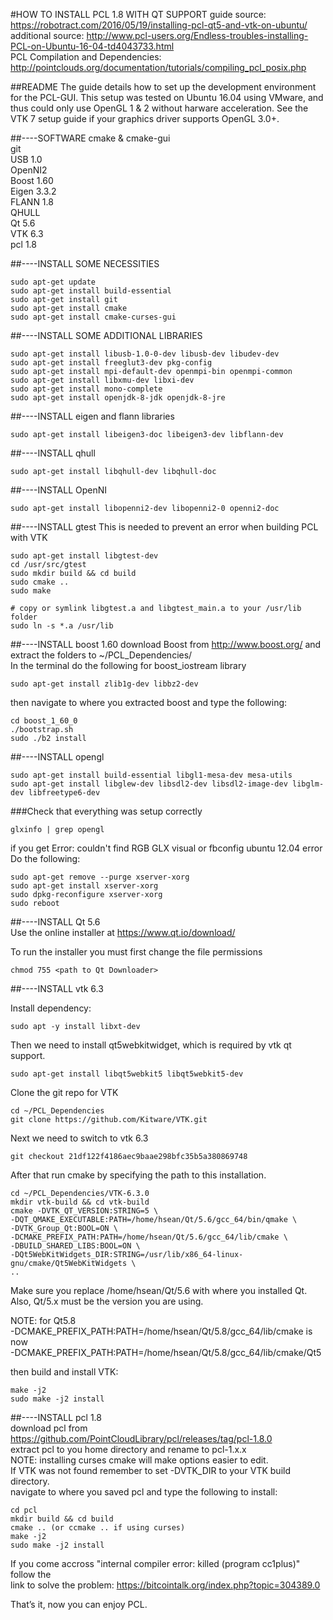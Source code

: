 #HOW TO INSTALL PCL 1.8 WITH QT SUPPORT
guide source: https://robotract.com/2016/05/19/installing-pcl-qt5-and-vtk-on-ubuntu/  
additional source: http://www.pcl-users.org/Endless-troubles-installing-PCL-on-Ubuntu-16-04-td4043733.html    
PCL Compilation and Dependencies: http://pointclouds.org/documentation/tutorials/compiling_pcl_posix.php   

##README
The guide details how to set up the development environment for the PCL-GUI.
This setup was tested on Ubuntu 16.04 using VMware, and thus could only use 
OpenGL 1 & 2 without harware acceleration.  See the VTK 7 setup guide if your 
graphics driver supports OpenGL 3.0+.

##----SOFTWARE
cmake & cmake-gui   
git   
USB 1.0   
OpenNI2   
Boost 1.60   
Eigen 3.3.2   
FLANN 1.8   
QHULL  
Qt 5.6   
VTK 6.3       
pcl 1.8   
  

##----INSTALL SOME NECESSITIES
```
sudo apt-get update
sudo apt-get install build-essential
sudo apt-get install git
sudo apt-get install cmake  
sudo apt-get install cmake-curses-gui 
```

##----INSTALL SOME ADDITIONAL LIBRARIES
```
sudo apt-get install libusb-1.0-0-dev libusb-dev libudev-dev   
sudo apt-get install freeglut3-dev pkg-config 
sudo apt-get install mpi-default-dev openmpi-bin openmpi-common
sudo apt-get install libxmu-dev libxi-dev 
sudo apt-get install mono-complete
sudo apt-get install openjdk-8-jdk openjdk-8-jre
```

##----INSTALL eigen and flann libraries   
```
sudo apt-get install libeigen3-doc libeigen3-dev libflann-dev
```  

##----INSTALL qhull   
```
sudo apt-get install libqhull-dev libqhull-doc
```   

##----INSTALL OpenNI   
```
sudo apt-get install libopenni2-dev libopenni2-0 openni2-doc
```   

##----INSTALL gtest
This is needed to prevent an error when building PCL with VTK  
```
sudo apt-get install libgtest-dev
cd /usr/src/gtest
sudo mkdir build && cd build
sudo cmake ..
sudo make

# copy or symlink libgtest.a and libgtest_main.a to your /usr/lib folder
sudo ln -s *.a /usr/lib
```   

##----INSTALL boost 1.60
download Boost from http://www.boost.org/ and extract the folders to ~/PCL_Dependencies/   
In the terminal do the following for boost_iostream library   
```
sudo apt-get install zlib1g-dev libbz2-dev
```
then navigate to where you extracted boost and type the following:   
```
cd boost_1_60_0
./bootstrap.sh
sudo ./b2 install
```   

##----INSTALL opengl   
```
sudo apt-get install build-essential libgl1-mesa-dev mesa-utils
sudo apt-get install libglew-dev libsdl2-dev libsdl2-image-dev libglm-dev libfreetype6-dev
```   

###Check that everything was setup correctly 
```
glxinfo | grep opengl
```   

if you get Error: couldn't find RGB GLX visual or fbconfig ubuntu 12.04 error   
Do the following:   
```
sudo apt-get remove --purge xserver-xorg
sudo apt-get install xserver-xorg
sudo dpkg-reconfigure xserver-xorg
sudo reboot
```   

##----INSTALL Qt 5.6   
Use the online installer at https://www.qt.io/download/  

To run the installer you must first change the file permissions      
```   
chmod 755 <path to Qt Downloader>   
```   

##----INSTALL vtk 6.3   

Install dependency:     
```
sudo apt -y install libxt-dev
```
Then we need to install qt5webkitwidget, which is required by vtk qt support.   
```
sudo apt-get install libqt5webkit5 libqt5webkit5-dev
```
Clone the git repo for VTK
```
cd ~/PCL_Dependencies
git clone https://github.com/Kitware/VTK.git
```
Next we need to switch to vtk 6.3
```
git checkout 21df122f4186aec9baae298bfc35b5a380869748
```

After that run cmake by specifying the path to this installation.   
```
cd ~/PCL_Dependencies/VTK-6.3.0   
mkdir vtk-build && cd vtk-build
cmake -DVTK_QT_VERSION:STRING=5 \
-DQT_QMAKE_EXECUTABLE:PATH=/home/hsean/Qt/5.6/gcc_64/bin/qmake \
-DVTK_Group_Qt:BOOL=ON \
-DCMAKE_PREFIX_PATH:PATH=/home/hsean/Qt/5.6/gcc_64/lib/cmake \
-DBUILD_SHARED_LIBS:BOOL=ON \
-DQt5WebKitWidgets_DIR:STRING=/usr/lib/x86_64-linux-gnu/cmake/Qt5WebKitWidgets \
.. 
```
Make sure you replace /home/hsean/Qt/5.6 with where you installed Qt.    
Also, Qt/5.x must be the version you are using.   

NOTE: for Qt5.8    
-DCMAKE_PREFIX_PATH:PATH=/home/hsean/Qt/5.8/gcc_64/lib/cmake is now   
-DCMAKE_PREFIX_PATH:PATH=/home/hsean/Qt/5.8/gcc_64/lib/cmake/Qt5    
                
then build and install VTK:
```
make -j2
sudo make -j2 install
```
##----INSTALL pcl 1.8   
download pcl from https://github.com/PointCloudLibrary/pcl/releases/tag/pcl-1.8.0   
extract pcl to you home directory and rename to pcl-1.x.x   
NOTE: installing curses cmake will make options easier to edit.   
      If VTK was not found remember to set -DVTK_DIR to your VTK build directory.    
navigate to where you saved pcl and type the following to install:  
```
cd pcl
mkdir build && cd build
cmake .. (or ccmake .. if using curses)
make -j2
sudo make -j2 install
```
If you come accross "internal compiler error: killed (program cc1plus)" follow the   
link to solve the problem: https://bitcointalk.org/index.php?topic=304389.0  

That’s it, now you can enjoy PCL.   
